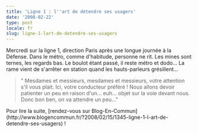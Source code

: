 ```yaml
---
title: 'Ligne 1 : l''art de détendre ses usagers'
date: '2008-02-22'
type: post
locale: fr
slug: ligne-1-lart-de-detendre-ses-usagers
---
```


Mercredi sur la ligne 1, direction Paris après une longue journée à la Défense. Dans le métro, comme d'habitude, personne ne rit. Les mines sont ternes, les regards bas. Le boulot étant passé, il reste métro et dodo… La rame vient de s'arrêter en station quand les hauts-parleurs grésillent…

> " Mesdames et messieurs, mesdames et messieurs, votre attention s'il vous plait. Ici, votre conducteur préféré&nbsp;! Nous allons devoir patienter un peu en raison d'un… euh… objet sur la voie devant nous. Donc bon ben, on va attendre un peu…"</p>

<p>Pour lire la suite, [rendez-vous sur Blog-En-Commun](http://www.blogencommun.fr/?2008/02/15/1345-ligne-1-l-art-de-detendre-ses-usagers)&nbsp;!
